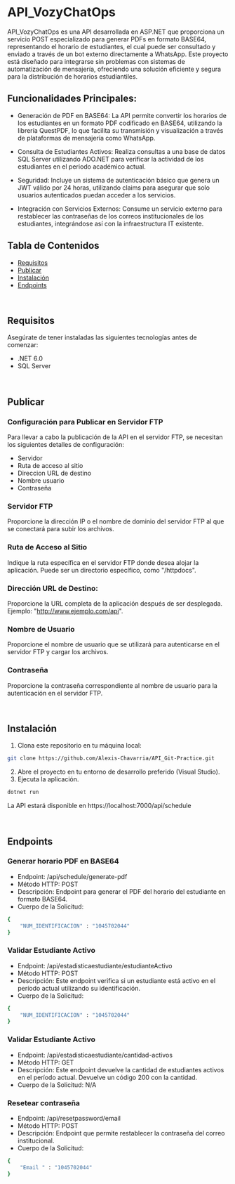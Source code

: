 # API_VozyChatOps

API_VozyChatOps es una API desarrollada en ASP.NET que proporciona un servicio POST especializado para generar PDFs en formato BASE64, representando el horario de estudiantes, el cual puede ser consultado y enviado a través de un bot externo directamente a WhatsApp. Este proyecto está diseñado para integrarse sin problemas con sistemas de automatización de mensajería, ofreciendo una solución eficiente y segura para la distribución de horarios estudiantiles.
<br> <!-- Salto de línea -->

## Funcionalidades Principales:

- Generación de PDF en BASE64: La API permite convertir los horarios de los estudiantes en un formato PDF codificado en BASE64, utilizando la librería QuestPDF, lo que facilita su transmisión y visualización a través de plataformas de mensajería como WhatsApp.

- Consulta de Estudiantes Activos: Realiza consultas a una base de datos SQL Server utilizando ADO.NET para verificar la actividad de los estudiantes en el periodo académico actual.

- Seguridad: Incluye un sistema de autenticación básico que genera un JWT válido por 24 horas, utilizando claims para asegurar que solo usuarios autenticados puedan acceder a los servicios.

- Integración con Servicios Externos: Consume un servicio externo para restablecer las contraseñas de los correos institucionales de los estudiantes, integrándose así con la infraestructura IT existente.
<br> <!-- Salto de línea -->

## Tabla de Contenidos

- [Requisitos](#requisitos)
- [Publicar](#Publicar)
- [Instalación](#instalación)
- [Endpoints](#Endpoints)

<br> <!-- Este es un salto de línea -->

## Requisitos
Asegúrate de tener instaladas las siguientes tecnologías antes de comenzar:
- .NET 6.0
- SQL Server

<br> <!-- Este es un salto de línea -->

## Publicar
### Configuración para Publicar en Servidor FTP
Para llevar a cabo la publicación de la API en el servidor FTP, se necesitan los siguientes detalles de configuración:

- Servidor 
- Ruta de acceso al sitio
- Direccion URL de destino
- Nombre usuario
- Contraseña

### Servidor FTP
Proporcione la dirección IP o el nombre de dominio del servidor FTP al que se conectará para subir los archivos.

### Ruta de Acceso al Sitio
Indique la ruta específica en el servidor FTP donde desea alojar la aplicación. Puede ser un directorio específico, como "/httpdocs".

### Dirección URL de Destino:
Proporcione la URL completa de la aplicación después de ser desplegada. Ejemplo: "http://www.ejemplo.com/api".

### Nombre de Usuario
Proporcione el nombre de usuario que se utilizará para autenticarse en el servidor FTP y cargar los archivos.

### Contraseña
Proporcione la contraseña correspondiente al nombre de usuario para la autenticación en el servidor FTP.

<br> <!-- Este es un salto de línea -->

## Instalación

1. Clona este repositorio en tu máquina local:
```bash
git clone https://github.com/Alexis-Chavarria/API_Git-Practice.git
```
2. Abre el proyecto en tu entorno de desarrollo preferido (Visual Studio).
3. Ejecuta la aplicación.
```bash
dotnet run
```
La API estará disponible en https://localhost:7000/api/schedule

<br> <!-- Este es un salto de línea -->

## Endpoints

### Generar horario PDF en BASE64
- Endpoint: /api/schedule/generate-pdf
- Método HTTP: POST
- Descripción: Endpoint para generar el PDF del horario del estudiante en formato BASE64.
- Cuerpo de la Solicitud: 
```bash
{
    "NUM_IDENTIFICACION" : "1045702044"
}
```

### Validar Estudiante Activo
- Endpoint: /api/estadisticaestudiante/estudianteActivo
- Método HTTP: POST
- Descripción: Este endpoint verifica si un estudiante está activo en el período actual utilizando su identificación.
- Cuerpo de la Solicitud: 
```bash
{
    "NUM_IDENTIFICACION" : "1045702044"
}
```

### Validar Estudiante Activo
- Endpoint: /api/estadisticaestudiante/cantidad-activos
- Método HTTP: GET
- Descripción: Este endpoint devuelve la cantidad de estudiantes activos en el período actual. Devuelve un código 200 con la cantidad.
- Cuerpo de la Solicitud: N/A


### Resetear contraseña
- Endpoint: /api/resetpassword/email
- Método HTTP: POST
- Descripción: Endpoint que permite restablecer la contraseña del correo institucional.
- Cuerpo de la Solicitud: 
```bash
{
    "Email " : "1045702044"
}
```






